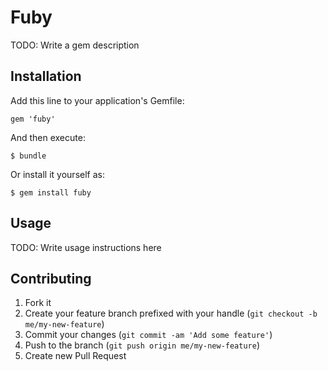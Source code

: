 # Fuby

TODO: Write a gem description

## Installation

Add this line to your application's Gemfile:

    gem 'fuby'

And then execute:

    $ bundle

Or install it yourself as:

    $ gem install fuby

## Usage

TODO: Write usage instructions here

## Contributing

1. Fork it
2. Create your feature branch prefixed with your handle (`git checkout -b me/my-new-feature`)
3. Commit your changes (`git commit -am 'Add some feature'`)
4. Push to the branch (`git push origin me/my-new-feature`)
5. Create new Pull Request
